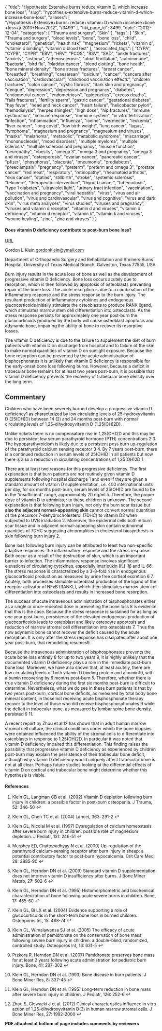 {
    "title": "Hypothesis: Extensive burns reduce vitamin D, which increase bone loss",
    "slug": "hypothesis-extensive-burns-reduce-vitamin-d-which-increase-bone-loss",
    "aliases": [
        "/Hypothesis+Extensive+burns+reduce+vitamin+D+which+increase+bone+loss+\u2013+Nov+2012",
        "/3499"
    ],
    "tiki_page_id": 3499,
    "date": "2012-12-04",
    "categories": [
        "Trauma and surgery",
        "Skin"
    ],
    "tags": [
        "Skin",
        "Trauma and surgery",
        "blood levels",
        "bone",
        "bone loss",
        "child",
        "cholesterol",
        "genetics",
        "health risk",
        "magnesium",
        "rickets",
        "vitamin d",
        "vitamin d binding",
        "vitamin d blood test"
    ],
    "associated_tags": [
        "CYPA",
        "CYPB",
        "CYPR",
        "EBV",
        "HRV",
        "PCOS",
        "RSV",
        "SAD",
        "ankle fractures",
        "anxiety",
        "asthma",
        "atherosclerosis",
        "atrial fibrillation",
        "autoimmune",
        "bacteria",
        "bird flu",
        "bladder cancer",
        "blood clotting",
        "bone health",
        "bone mineral density",
        "bone stress fractures",
        "breast cancer",
        "breastfed",
        "breathing",
        "caesarean",
        "calcium",
        "cancer",
        "cancers after vaccination",
        "cardiovascular",
        "childhood vaccination effects",
        "children fractures",
        "colon cancer",
        "cystic fibrosis",
        "dark skin and pregnancy",
        "dengue",
        "depression",
        "depression and pregnancy",
        "diabetes",
        "endometrial cancer",
        "endometriosis",
        "epigenetics",
        "excess deaths",
        "falls fractures",
        "fertility sperm",
        "gastric cancer",
        "gestational diabetes",
        "hay fever",
        "head and neck cancer",
        "heart failure",
        "helicobacter pylori",
        "hemodialysis",
        "herpes shingles",
        "high dose",
        "hip fractures",
        "immune dysfunction",
        "immune response",
        "immune system",
        "in vitro fertilization",
        "infection",
        "inflammation",
        "influenza",
        "iodine",
        "ivermectin",
        "leukemia",
        "liver cancer",
        "long covid",
        "low birth weight",
        "lung cancer",
        "lupus",
        "lymphoma",
        "magnesium and pregnancy",
        "magnesium and viruses",
        "masks",
        "melanoma",
        "metabolic",
        "metabolic syndrome",
        "miscarriage",
        "mononucleosis",
        "mood disorders",
        "multiple myeloma",
        "multiple sclerosis",
        "multiple sclerosis and pregnancy",
        "muscle function",
        "neuropathy",
        "obesity",
        "omega 3",
        "omega 3 and pregnancy",
        "omega 3 and viruses",
        "osteoporosis",
        "ovarian cancer",
        "pancreatic cancer",
        "pfizer",
        "phosphorus",
        "placenta",
        "pneumonia",
        "prediabetes",
        "preeclampsia",
        "pregnancy",
        "preterm",
        "preterm and omega 3",
        "prostate cancer",
        "red meat",
        "respiratory",
        "retinopathy",
        "rheumatoid arthritis",
        "skin cancer",
        "statins",
        "stillbirth",
        "stroke",
        "systemic sclerosis",
        "telomere",
        "therapeutic intervention",
        "thyroid cancer",
        "tuberculosis",
        "type 1 diabetes",
        "ultraviolet light",
        "urinary tract infection",
        "vaccination",
        "vaccination and pregnancy",
        "viral hepatitis",
        "virus",
        "virus and air pollution",
        "virus and cardiovascular",
        "virus and cognitive",
        "virus and dark skin",
        "virus meta analyses",
        "virus studies",
        "viruses and pregnancy",
        "viruses and vitamin d receptor",
        "vitamin d and viruses",
        "vitamin d deficiency",
        "vitamin d receptor",
        "vitamin k",
        "vitamin k and viruses",
        "wound healing",
        "zinc",
        "zinc and viruses"
    ]
}


#### Does vitamin D deficiency contribute to post-burn bone loss?

[URL](http://f1000research.com/articles/does-vitamin-d-deficiency-contribute-to-post-burn-bone-loss/%20)

Gordon L Klein gordonklein@ymail.com

Department of Orthopaedic Surgery and Rehabilitation and Shriners Burns Hospital, University of Texas Medical Branch, Galveston, Texas 77555, USA 

Burn injury results in the acute loss of bone as well as the development of progressive vitamin D deficiency. Bone loss occurs acutely due to resorption, which is then followed by apoptosis of osteoblasts preventing repair of the bone loss. The acute resorption is due to a combination of the inflammatory response and the stress response to the burn injury. The resultant production of inflammatory cytokines and endogenous glucocorticoids initially stimulate the osteoblasts to produce RANK ligand, which stimulates marrow stem cell differentiation into osteoclasts. As the stress response persists for approximately one year post-burn the glucocorticoids produced by the body will cause osteoblast apoptosis and adynamic bone, impairing the ability of bone to recover its resorptive losses. 

The vitamin D deficiency is due to the failure to supplement the diet of burn patients with vitamin D on discharge from hospital and to failure of the skin to make normal quantities of vitamin D on sunlight exposure. Because the bone resorption can be prevented by the acute administration of bisphosphonates it is unlikely that vitamin D deficiency is responsible for the early-onset bone loss following burns. However, because a deficit in trabecular bone remains for at least two years post-burn, it is possible that vitamin D deficiency prevents the recovery of trabecular bone density over the long term.

## Commentary

Children who have been severely burned develop a progressive vitamin D deficiency1 as characterized by low circulating levels of 25-hydroxyvitamin D (25(OH)D) between 14 (2) and 24 months post-burn with normal circulating levels of 1,25-dihydroxyvitamin D (1,25(OH)2D). 

Unlike rickets there is no compensatory rise in 1,25(OH)2D and this may be due to persistent low serum parathyroid hormone (PTH) concentrations 2 3. The hypoparathyroidism is likely due to a persistent post-burn up-regulation of the parathyroid calcium sensing receptor 3 4. By 7 years post-burn, there is a continued reduction in serum levels of 25(OH)D in all patients but now there is also a reduction in circulating concentrations of 1,25(OH)2D 1.

There are at least two reasons for this progressive deficiency. The first explanation is that burn patients are not routinely given vitamin D supplements following hospital discharge 1 and even if they are given a standard amount of vitamin D supplementation, i.e. 400 international units per day, for six months post-burn, serum levels of 25(OH)D are found to be in the “insufficient” range, approximately 20 ng/ml 5. Therefore, the proper dose of vitamin D to administer to these children is unknown. The second explanation is that following burn injury, not only the burn scar tissue but  **also the adjacent normal-appearing skin**  cannot convert normal quantities of the precursor 7-dehydrocholesterol (7DHC) to vitamin D3 when subjected to UVB irradiation 2. Moreover, the epidermal cells both in burn scar tissue and in adjacent normal-appearing skin contain subnormal quantities of 7DHC suggesting abnormalities in cholesterol biosynthesis in skin following burn injury 2.

Bone loss following burn injury can be attributed to least two non-specific adaptive responses: the inflammatory response and the stress response. Both occur as a result of the destruction of skin, which is an important barrier to infection. The inflammatory response involves significant elevations of circulating cytokines, especially interleukin (IL)-1β and IL-66. The stress response is characterized by a 3-8-fold rise in endogenous glucocorticoid production as measured by urine free cortisol excretion 6 7. Acutely, both processes stimulate osteoblast production of the ligand of the receptor activator of NFκB (RANKL), which then stimulates marrow stem cell differentiation into osteoclasts and results in increased bone resorption. 

The success of acute intravenous administration of bisphosphonates either as a single or once-repeated dose in preventing the bone loss 8 is evidence that this is the case. Because the stress response is sustained for as long as one year post-burn, persistence of the elevated endogenous production of glucocorticoids leads to osteoblast and likely osteocyte apoptosis and reduction of marrow stromal cell differentiation into osteoblasts 7. Thus the now adynamic bone cannot recover the deficit caused by the acute resorption. It is only after the stress response has dissipated after about one year post-burn, that remodeling resumes9.

Because the intravenous administration of bisphosphonates prevents the acute bone loss entirely 8 for up to two years 9, it is highly unlikely that the documented vitamin D deficiency plays a role in the immediate post-burn bone loss. Moreover, we have also shown that, at least acutely, there are low circulating levels of both vitamin D binding protein and albumin10, with albumin recovering by 6 months post-burn 5. Therefore, whether there is true vitamin D deficiency during the first six months post-burn is difficult to determine. Nevertheless, what we do see in these burn patients is that by two years post-burn, cortical bone deficits, as measured by total body bone mineral content, in those not receiving acute bisphosphonate therapy recover to the level of those who did receive bisphosphosphonates 9 while the deficit in trabecular bone, as measured by lumbar spine bone density, persisted 9 11.

A recent report by Zhou et al.12 has shown that in adult human marrow stromal cell culture, the clinical conditions under which the bone biopsies were obtained influenced the ability of the stromal cells to differentiate into osteoblasts in response to 1,25(OH)2D. In particular it was noted that vitamin D deficiency impaired this differentiation. This finding raises the possibility that progressive vitamin D deficiency as experienced by children post-burn may explain the persistence of their trabecular bone deficit, although why vitamin D deficiency would uniquely affect trabecular bone is not at all clear. Perhaps future studies looking at the differential effects of vitamin D on cortical and trabecular bone might determine whether this hypothesis is viable.

#### References

1. Klein GL, Langman CB et al. (2002) Vitamin D depletion following burn injury in children: a possible factor in post-burn osteopenia. J Trauma, 52: 346-50 ↩

1. Klein GL, Chen TC et al. (2004) Lancet, 363: 291-2 ↩

1. Klein GL, Nicolai M et al. (1997) Dysregulation of calcium homeostasis after severe burn injury in children: possible role of magnesium depletion. J Pediatr, 131: 246-51 ↩

1. Murphey ED, Chattopadhyay N et al. (2000) Up-regulation of the parathyroid calcium-sensing receptor after burn injury in sheep: a potential contributory factor to post-burn hypocalcemia. Crit Care Med, 28: 3885-90 ↩

1. Klein GL, Herndon DN et al. (2009) Standard vitamin D supplementation does not improve vitamin D insufficiency after burns. J Bone Miner Metab, 27: 502-6 ↩

1. Klein GL, Herndon DN et al. (1995) Histomorphometric and biochemical characterization of bone following acute severe burns in children. Bone, 17: 455-60 ↩

1. Klein GL, Bi LX et al. (2004) Evidence supporting a role of glucocorticoids in the short-term bone loss in burned children. Osteoporos Int, 15: 468-74 ↩

1. Klein GL, Wimalawansa SJ et al. (2005) The efficacy of acute administration of pamidronate on the conservation of bone mass following severe burn injury in children: a double-blind, randomized, controlled study. Osteoporos Int, 16: 631-5 ↩

1. Przkora R, Herndon DN et al. (2007) Pamidronate preserves bone mass for at least 2 years following acute administration for pediatric burn injury. Bone, 41: 297-302 ↩

1. Klein GL, Herndon DN et al. (1993) Bone disease in burn patients. J Bone Miner Res, 8: 337-45 ↩

1. Klein GL, Herndon DN et al. (1995) Long-term reduction in bone mass after severe burn injury in children. J Pediatr, 126: 252-6 ↩

1. Zhou S, Glowacki J et al. (2012) Clinical characteristics influence in vitro action of 1,25-dihydroxyvitamin D(3) in human marrow stromal cells. J Bone Miner Res, 27: 1992-2000 ↩

 **PDF attached at bottom of page includes comments by reviewers**